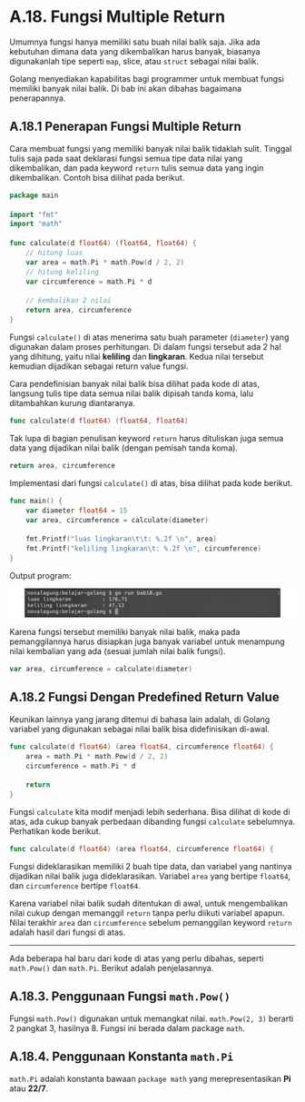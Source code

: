 # A.18. Fungsi Multiple Return

Umumnya fungsi hanya memiliki satu buah nilai balik saja. Jika ada kebutuhan dimana data yang dikembalikan harus banyak, biasanya digunakanlah tipe seperti `map`, slice, atau `struct` sebagai nilai balik.

Golang menyediakan kapabilitas bagi programmer untuk membuat fungsi memiliki banyak nilai balik. Di bab ini akan dibahas bagaimana penerapannya.

## A.18.1 Penerapan Fungsi Multiple Return

Cara membuat fungsi yang memiliki banyak nilai balik tidaklah sulit. Tinggal tulis saja pada saat deklarasi fungsi semua tipe data nilai yang dikembalikan, dan pada keyword `return` tulis semua data yang ingin dikembalikan. Contoh bisa dilihat pada berikut.

```go
package main

import "fmt"
import "math"

func calculate(d float64) (float64, float64) {
    // hitung luas
    var area = math.Pi * math.Pow(d / 2, 2)
    // hitung keliling
    var circumference = math.Pi * d

    // kembalikan 2 nilai
    return area, circumference
}
```

Fungsi `calculate()` di atas menerima satu buah parameter (`diameter`) yang digunakan dalam proses perhitungan. Di dalam fungsi tersebut ada 2 hal yang dihitung, yaitu nilai **keliling** dan **lingkaran**. Kedua nilai tersebut kemudian dijadikan sebagai return value fungsi.

Cara pendefinisian banyak nilai balik bisa dilihat pada kode di atas, langsung tulis tipe data semua nilai balik dipisah tanda koma, lalu ditambahkan kurung diantaranya.

```go
func calculate(d float64) (float64, float64)
```

Tak lupa di bagian penulisan keyword `return` harus dituliskan juga semua data yang dijadikan nilai balik (dengan pemisah tanda koma).

```go
return area, circumference
```

Implementasi dari fungsi `calculate()` di atas, bisa dilihat pada kode berikut.

```go
func main() {
    var diameter float64 = 15
    var area, circumference = calculate(diameter)

    fmt.Printf("luas lingkaran\t\t: %.2f \n", area)
    fmt.Printf("keliling lingkaran\t: %.2f \n", circumference)
}
```

Output program:

![Penerapan teknik multiple return](images/A.18_1_multiple_return.png)

Karena fungsi tersebut memiliki banyak nilai balik, maka pada pemanggilannya harus disiapkan juga banyak variabel untuk menampung nilai kembalian yang ada (sesuai jumlah nilai balik fungsi).

```go
var area, circumference = calculate(diameter)
```

## A.18.2 Fungsi Dengan Predefined Return Value

Keunikan lainnya yang jarang ditemui di bahasa lain adalah, di Golang variabel yang digunakan sebagai nilai balik bisa didefinisikan di-awal.

```go
func calculate(d float64) (area float64, circumference float64) {
    area = math.Pi * math.Pow(d / 2, 2)
    circumference = math.Pi * d

    return
}
```

Fungsi `calculate` kita modif menjadi lebih sederhana. Bisa dilihat di kode di atas, ada cukup banyak perbedaan dibanding fungsi `calculate` sebelumnya. Perhatikan kode berikut.

```go
func calculate(d float64) (area float64, circumference float64) {
```

Fungsi dideklarasikan memiliki 2 buah tipe data, dan variabel yang nantinya dijadikan nilai balik juga dideklarasikan. Variabel `area` yang bertipe `float64`, dan `circumference` bertipe `float64`.

Karena variabel nilai balik sudah ditentukan di awal, untuk mengembalikan nilai cukup dengan memanggil `return` tanpa perlu diikuti variabel apapun. Nilai terakhir `area` dan `circumference` sebelum pemanggilan keyword `return` adalah hasil dari fungsi di atas.

---

Ada beberapa hal baru dari kode di atas yang perlu dibahas, seperti `math.Pow()` dan `math.Pi`. Berikut adalah penjelasannya.

## A.18.3. Penggunaan Fungsi `math.Pow()`

Fungsi `math.Pow()` digunakan untuk memangkat nilai. `math.Pow(2, 3)` berarti 2 pangkat 3, hasilnya 8. Fungsi ini berada dalam package `math`.

## A.18.4. Penggunaan Konstanta `math.Pi`

`math.Pi` adalah konstanta bawaan `package math` yang merepresentasikan **Pi** atau **22/7**.
